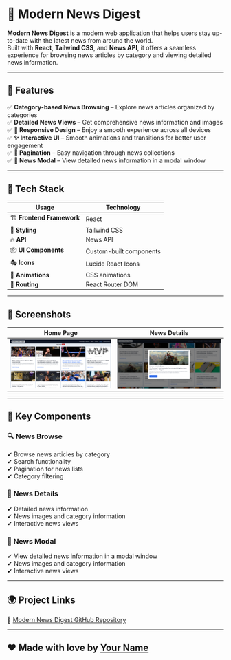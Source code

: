 # 📰 Modern News Digest

**Modern News Digest** is a modern web application that helps users stay up-to-date with the latest news from around the world.  
Built with **React**, **Tailwind CSS**, and **News API**, it offers a seamless experience for browsing news articles by category and viewing detailed news information.

---

## 🌟 Features

✅ **Category-based News Browsing** – Explore news articles organized by categories  
✅ **Detailed News Views** – Get comprehensive news information and images  
✅ **📱 Responsive Design** – Enjoy a smooth experience across all devices  
✅ **✨ Interactive UI** – Smooth animations and transitions for better user engagement  
✅ **📖 Pagination** – Easy navigation through news collections  
✅ **📰 News Modal** – View detailed news information in a modal window  

---

## 🚀 Tech Stack

| **Usage**   | **Technology** |
|------------------|----------|
| 🏗 **Frontend Framework** | React |
| 🎨 **Styling** | Tailwind CSS |
| 🔥 **API** | News API |
| 📦 **UI Components** | Custom-built components |
| 🎭 **Icons** | Lucide React Icons |
| 💫 **Animations** | CSS animations |
| 🔀 **Routing** | React Router DOM |

---

## 📸 Screenshots

| Home Page | News Details |
|-----------|-------------|
| ![Home Page](News-Digest-Home-Page.png) | ![News Details](News-Digest-Modal.png) |

---

## 🔑 Key Components

### 🔍 **News Browse**  
✔ Browse news articles by category  
✔ Search functionality  
✔ Pagination for news lists  
✔ Category filtering  

### 📰 **News Details**  
✔ Detailed news information  
✔ News images and category information  
✔ Interactive news views  

### 📰 **News Modal**  
✔ View detailed news information in a modal window  
✔ News images and category information  
✔ Interactive news views  

---

## 🌍 Project Links

🔗 [Modern News Digest GitHub Repository](https://github.com/Adarshnm02/News-App)

---

## ❤️ Made with love by [Your Name](https://github.com/your-github-username)  
